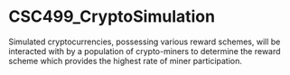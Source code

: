 # CSC499_CryptoSimulation
Simulated cryptocurrencies, possessing various reward schemes, will be interacted with by a population of crypto-miners to determine the reward scheme which provides the highest rate of miner participation.
